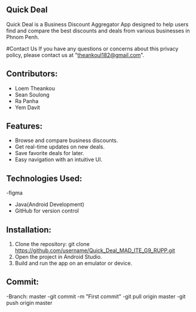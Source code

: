 ## Quick Deal

Quick Deal is a Business Discount Aggregator App designed to help users find and compare the best discounts and deals from various businesses in Phnom Penh.

#Contact Us 
If you have any questions or concerns about this privacy policy, please contact us at "theankoul182@gmail.com".

## Contributors:
- Loem Theankou
- Sean Soulong
- Ra Panha
- Yem Davit

## Features:
- Browse and compare business discounts.
- Get real-time updates on new deals.
- Save favorite deals for later.
- Easy navigation with an intuitive UI.

## Technologies Used:
-figma
- Java(Android Development)
- GitHub for version control

## Installation:
1. Clone the repository:
git clone https://github.com/username/Quick_Deal_MAD_ITE_G9_RUPP.git
3. Open the project in Android Studio.
4. Build and run the app on an emulator or device.

## Commit:
-Branch: master
-git commit -m "First commit"
-git pull origin master
-git push origin master
